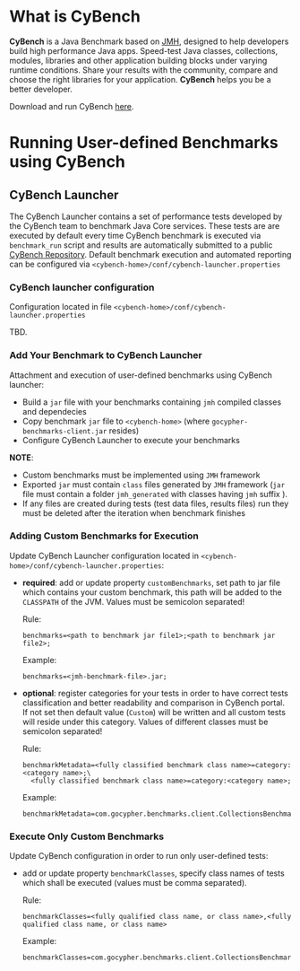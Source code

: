 # What is CyBench

**CyBench** is a Java Benchmark based on [JMH](https://openjdk.java.net/projects/code-tools/jmh/), designed to help developers build high performance Java apps. 
Speed-test Java classes, collections, modules, libraries and other application building blocks under varying runtime conditions. 
Share your results with the community, compare and choose the right libraries for your application. **CyBench** helps you be a better developer.

Download and run CyBench [here](https://www.gocypher.com/cybench/downloads).


# Running User-defined Benchmarks using CyBench

## CyBench Launcher

The CyBench Launcher contains a set of performance tests developed by the CyBench team to benchmark Java Core services. These tests are are executed by default every time CyBench benchmark is executed via `benchmark_run` script and results are automatically submitted to a public [CyBench Repository](https://www.gocypher.com/cybench/).
Default benchmark execution and automated reporting can be configured via `<cybench-home>/conf/cybench-launcher.properties`

### CyBench launcher configuration

Configuration located in file `<cybench-home>/conf/cybench-launcher.properties`

TBD.

### Add Your Benchmark to CyBench Launcher

Attachment and execution of user-defined benchmarks using CyBench launcher:
 * Build a `jar` file with your benchmarks containing `jmh` compiled classes and dependecies
 * Copy benchmark `jar` file to `<cybench-home>` (where `gocypher-benchmarks-client.jar` resides)
 * Configure CyBench Launcher to execute your benchmarks

**NOTE**:
* Custom benchmarks must be implemented using `JMH` framework
* Exported `jar` must contain `class` files generated by `JMH` framework (`jar` file must contain a folder `jmh_generated` with classes having `jmh` suffix ).
* If any files are created during tests (test data files, results files) run they must be deleted after the iteration when benchmark finishes

### Adding Custom Benchmarks for Execution

Update CyBench Launcher configuration located in `<cybench-home>/conf/cybench-launcher.properties`:

* __required__: add or update property `customBenchmarks`, set path to jar file which contains your custom benchmark, this path will be added to the `CLASSPATH` of the JVM. Values must be semicolon separated!  

    Rule:
    ```properties
    benchmarks=<path to benchmark jar file1>;<path to benchmark jar file2>;
    ```
    
    Example:
    ```properties
    benchmarks=<jmh-benchmark-file>.jar;
    ```

* __optional__: register categories for your tests in order to have correct tests classification and better readability and comparison in CyBench portal. If not set then default value (`Custom`) will be written and all custom tests will reside under this category. Values of different classes must be semicolon separated!

    Rule:
    ```properties
    benchmarkMetadata=<fully classified benchmark class name>=category:<category name>;\
      <fully classified benchmark class name>=category:<category name>;
    ```
       
    Example:
    ```properties
    benchmarkMetadata=com.gocypher.benchmarks.client.CollectionsBenchmarks=category:Collections;
    ```
    
### Execute Only Custom Benchmarks

Update CyBench configuration in order to run only user-defined tests:
* add or update property `benchmarkClasses`, specify class names of tests which shall be executed (values must be comma separated).
    
    Rule:
    ```properties
    benchmarkClasses=<fully qualified class name, or class name>,<fully qualified class name, or class name>
    ```
    Example:
    ```properties
    benchmarkClasses=com.gocypher.benchmarks.client.CollectionsBenchmarks,NumberBenchmarks
    ```
    
